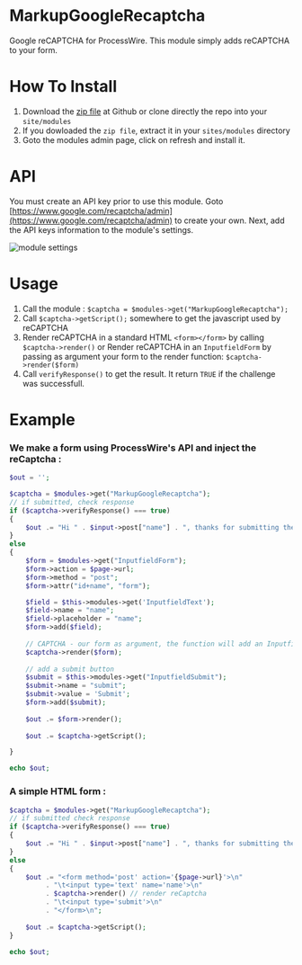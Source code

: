 # MarkupGoogleRecaptcha
Google reCAPTCHA for ProcessWire.
This module simply adds reCAPTCHA to your form.

# How To Install
1. Download the [zip file](https://github.com/flydev-fr/MarkupGoogleRecaptcha/archive/master.zip) at Github or clone directly the repo into your `site/modules`
2. If you dowloaded the `zip file`, extract it in your `sites/modules` directory
3. Goto the modules admin page, click on refresh and install it.

# API
You must create an API key prior to use this module. Goto [https://www.google.com/recaptcha/admin](https://www.google.com/recaptcha/admin) to create your own. Next, add the API keys information to the module's settings.

![module settings](http://i.imgur.com/wVeEvTn.png)

# Usage
1. Call the module : `$captcha = $modules->get("MarkupGoogleRecaptcha");`
2. Call `$captcha->getScript();` somewhere to get the javascript used by reCAPTCHA
3. Render reCAPTCHA in a standard HTML `<form></form>` by calling `$captcha->render()`
or
Render reCAPTCHA in an `InputfieldForm` by passing as argument your form to the render function: `$captcha->render($form)`
4. Call `verifyResponse()` to get the result. It return `TRUE` if the challenge was successfull.

# Example
### We make a form using ProcessWire's API and inject the reCaptcha :
```php
$out = '';

$captcha = $modules->get("MarkupGoogleRecaptcha");
// if submitted, check response
if ($captcha->verifyResponse() === true)
{
	$out .= "Hi " . $input->post["name"] . ", thanks for submitting the form!";
} 
else 
{
	$form = $modules->get("InputfieldForm");
	$form->action = $page->url;
	$form->method = "post";
	$form->attr("id+name", "form");

	$field = $this->modules->get('InputfieldText');
	$field->name = "name";
	$field->placeholder = "name";
	$form->add($field);
	
	// CAPTCHA - our form as argument, the function will add an InputfieldMarkup to our form
	$captcha->render($form);
	
	// add a submit button
	$submit = $this->modules->get("InputfieldSubmit");
	$submit->name = "submit";
	$submit->value = 'Submit';
	$form->add($submit);
	
	$out .= $form->render();
	
	$out .= $captcha->getScript();

}

echo $out;
```

### A simple HTML form :
```php
$captcha = $modules->get("MarkupGoogleRecaptcha");
// if submitted check response
if ($captcha->verifyResponse() === true) 
{
	$out .= "Hi " . $input->post["name"] . ", thanks for submitting the form!";
} 
else 
{
	$out .= "<form method='post' action='{$page->url}'>\n"
	     . "\t<input type='text' name='name'>\n"
	     . $captcha->render() // render reCaptcha
	     . "\t<input type='submit'>\n"
	     . "</form>\n";
	     
	$out .= $captcha->getScript();
}

echo $out;
```
